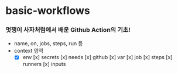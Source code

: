 # basic-workflows


### 멋쟁이 사자처럼에서 배운 Github Action의 기초!

- name, on, jobs, steps, run 등
- context 영역
  - [x] env
  [x] secrets
  [x] needs
  [x] github
  [x] var
  [x] job
  [x] steps
  [x] runners
  [x] inputs
